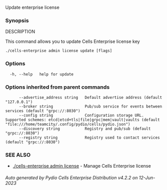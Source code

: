 Update enterprise license

### Synopsis


DESCRIPTION

  This command allows you to update Cells Enterprise license key



```
./cells-enterprise admin license update [flags]
```

### Options

```
  -h, --help   help for update
```

### Options inherited from parent commands

```
      --advertise_address string   Default advertise address (default "127.0.0.1")
      --broker string              Pub/sub service for events between services (default "grpc://:8030")
      --config string              Configuration storage URL. Supported schemes: etcd|etcd+tls|file|grpc|mem|vault|vaults (default "file:///home/teamcity/.config/pydio/cells/pydio.json")
      --discovery string           Registry and pub/sub (default "grpc://:8030")
      --registry string            Registry used to contact services (default "grpc://:8030")
```

### SEE ALSO

* [./cells-enterprise admin license](./cells-enterprise-admin-license)	 - Manage Cells Enterprise license

###### Auto generated by Pydio Cells Enterprise Distribution v4.2.2 on 12-Jun-2023
